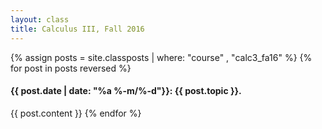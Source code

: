 ```yaml
---
layout: class
title: Calculus III, Fall 2016
---
```


{% assign posts = site.classposts | where: "course" , "calc3_fa16" %}
{% for post in posts reversed %}
#### <a name="post.name"></a>{{ post.date | date: "%a %-m/%-d"}}: {{ post.topic }}.
{{ post.content }}
{% endfor %}
